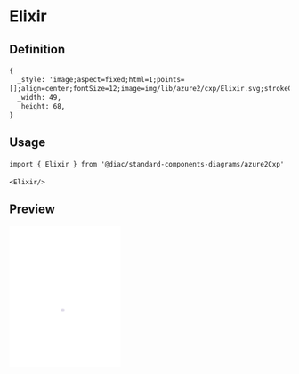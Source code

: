 # Elixir

## Definition

```
{
  _style: 'image;aspect=fixed;html=1;points=[];align=center;fontSize=12;image=img/lib/azure2/cxp/Elixir.svg;strokeColor=none;',
  _width: 49,
  _height: 68,
}
```

## Usage

```
import { Elixir } from '@diac/standard-components-diagrams/azure2Cxp'

<Elixir/>
```

## Preview

<img src="./elixir.png" width="200"/>
